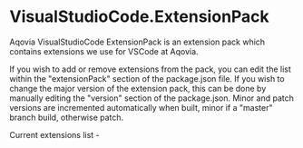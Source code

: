 # VisualStudioCode.ExtensionPack

Aqovia VisualStudioCode ExtensionPack is an extension pack which contains extensions we use for VSCode at Aqovia.

If you wish to add or remove extensions from the pack, you can edit the list within the "extensionPack" section of the package.json file. If you wish to change the major version of the extension pack, this can be done by manually editing the "version" section of the package.json. Minor and patch versions are incremented automatically when built, minor if a "master" branch build, otherwise patch.

Current extensions list -
<!-- EXTENSION_PACK_START -->

<!-- EXTENSION_PACK_END -->
